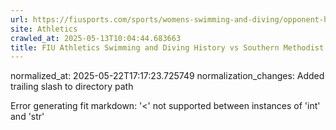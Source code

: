 ```yaml
---
url: https://fiusports.com/sports/womens-swimming-and-diving/opponent-history/southern-methodist-university/99/
site: Athletics
crawled_at: 2025-05-13T10:04:44.683663
title: FIU Athletics Swimming and Diving History vs Southern Methodist University
---
```

normalized_at: 2025-05-22T17:17:23.725749
normalization_changes: Added trailing slash to directory path

Error generating fit markdown: '<' not supported between instances of 'int' and 'str'